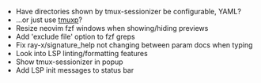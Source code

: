 * Have directories shown by tmux-sessionizer be configurable, YAML?
* ...or just use [tmuxp](https://tmuxp.git-pull.com/about.html)?
* Resize neovim fzf windows when showing/hiding previews
* Add 'exclude file' option to fzf greps
* Fix ray-x/signature_help not changing between param docs when typing
* Look into LSP linting/formatting features
* Show tmux-sessionizer in popup
* Add LSP init messages to status bar
